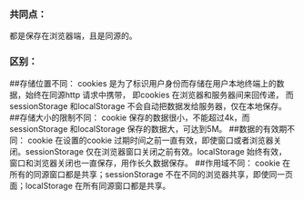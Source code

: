 ### 共同点：
都是保存在浏览器端，且是同源的。

### 区别：

##存储位置不同：
cookies 是为了标识用户身份而存储在用户本地终端上的数据，始终在同源http 请求中携带， 即cookies 在浏览器和服务器间来回传递， 而sessionStorage 和localStorage 不会自动把数据发给服务器，仅在本地保存。
##存储大小的限制不同：
cookie 保存的数据很小，不能超过4k，而sessionStorage 和localStorage 保存的数据大，可达到5M。
##数据的有效期不同：
cookie 在设置的cookie 过期时间之前一直有效，即使窗口或者浏览器关闭。sessionStorage 仅在浏览器窗口关闭之前有效。localStorage 始终有效，
窗口和浏览器关闭也一直保存，用作长久数据保存。
##作用域不同：
cookie 在所有的同源窗口都是共享；sessionStorage 不在不同的浏览器共享，即使同一页面；localStorage 在所有同源窗口都是共享。